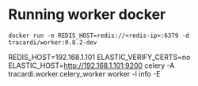 # Running worker docker

```
docker run -e REDIS_HOST=redis://<redis-ip>:6379 -d tracardi/worker:0.8.2-dev
```

REDIS_HOST=192.168.1.101 ELASTIC_VERIFY_CERTS=no ELASTIC_HOST=http://192.168.1.101:9200 celery -A tracardi.worker.celery_worker worker -l info -E
